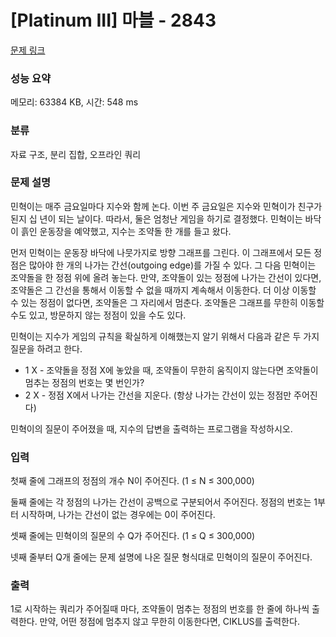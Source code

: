 # [Platinum III] 마블 - 2843 

[문제 링크](https://www.acmicpc.net/problem/2843) 

### 성능 요약

메모리: 63384 KB, 시간: 548 ms

### 분류

자료 구조, 분리 집합, 오프라인 쿼리

### 문제 설명

<p>민혁이는 매주 금요일마다 지수와 함께 논다. 이번 주 금요일은 지수와 민혁이가 친구가 된지 십 년이 되는 날이다. 따라서, 둘은 엄청난 게임을 하기로 결정했다. 민혁이는 바닥이 흙인 운동장을 예약했고, 지수는 조약돌 한 개를 들고 왔다.</p>

<p>먼저 민혁이는 운동장 바닥에 나뭇가지로 방향 그래프를 그린다. 이 그래프에서 모든 정점은 많아야 한 개의 나가는 간선(outgoing edge)를 가질 수 있다. 그 다음 민혁이는 조약돌을 한 정점 위에 올려 놓는다. 만약, 조약돌이 있는 정점에 나가는 간선이 있다면, 조약돌은 그 간선을 통해서 이동할 수 없을 때까지 계속해서 이동한다. 더 이상 이동할 수 있는 정점이 없다면, 조약돌은 그 자리에서 멈춘다. 조약돌은 그래프를 무한히 이동할 수도 있고, 방문하지 않는 정점이 있을 수도 있다.</p>

<p>민혁이는 지수가 게임의 규칙을 확실하게 이해했는지 알기 위해서 다음과 같은 두 가지 질문을 하려고 한다.</p>

<ul>
	<li>1 X - 조약돌을 정점 X에 놓았을 때, 조약돌이 무한히 움직이지 않는다면 조약돌이 멈추는 정점의 번호는 몇 번인가?</li>
	<li>2 X - 정점 X에서 나가는 간선을 지운다. (항상 나가는 간선이 있는 정점만 주어진다)</li>
</ul>

<p>민혁이의 질문이 주어졌을 때, 지수의 답변을 출력하는 프로그램을 작성하시오.</p>

### 입력 

 <p>첫째 줄에 그래프의 정점의 개수 N이 주어진다. (1 ≤ N ≤ 300,000)</p>

<p>둘째 줄에는 각 정점의 나가는 간선이 공백으로 구분되어서 주어진다. 정점의 번호는 1부터 시작하며, 나가는 간선이 없는 경우에는 0이 주어진다.</p>

<p>셋째 줄에는 민혁이의 질문의 수 Q가 주어진다. (1 ≤ Q ≤ 300,000)</p>

<p>넷째 줄부터 Q개 줄에는 문제 설명에 나온 질문 형식대로 민혁이의 질문이 주어진다.</p>

### 출력 

 <p>1로 시작하는 쿼리가 주어질때 마다, 조약돌이 멈추는 정점의 번호를 한 줄에 하나씩 출력한다. 만약, 어떤 정점에 멈추지 않고 무한히 이동한다면, CIKLUS를 출력한다.</p>

